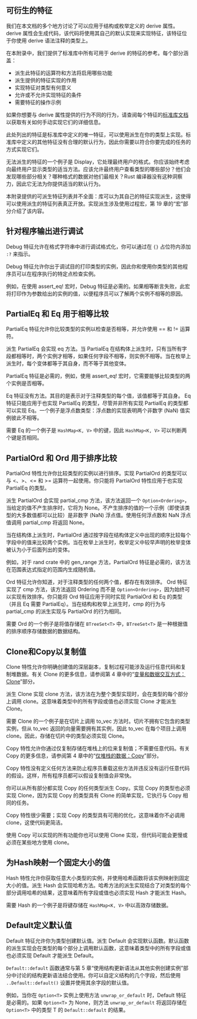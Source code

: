 ## 可衍生的特征

我们在本文档的多个地方讨论了可以应用于结构或枚举定义的 derive 属性。derive 属性会生成代码，该代码将使用其自己的默认实现来实现特征，该特征位于你使用 derive 语法注释的类型上。

在本附录中，我们提供了标准库中所有可用于 derive 的特征的参考。每个部分涵盖：

* 派生此特征的运算符和方法将启用哪些功能
* 派生提供的特征实现的作用
* 实现特征对类型有何意义
* 允许或不允许实现特征的条件
* 需要特征的操作示例

如果你想要与 derive 属性提供的行为不同的行为，请查阅每个特征的[标准库文档](https://doc.rust-lang.org/std/index.html)以获取有关如何手动实现它们的详细信息。

此处列出的特征是标准库中定义的唯一特征，可以使用派生在你的类型上实现。标准库中定义的其他特征没有合理的默认行为，因此你需要以符合你要完成的任务的方式实现它们。

无法派生的特征的一个例子是 Display，它处理最终用户的格式。你应该始终考虑向最终用户显示类型的适当方法。应该允许最终用户查看类型的哪些部分？他们会发现哪些部分相关？哪种格式的数据对他们最相关？Rust 编译器没有这种洞察力，因此它无法为你提供适当的默认行为。

本附录提供的可派生特征列表并不全面：库可以为其自己的特征实现派生，这使得可以使用派生的特征列表真正开放。实现派生涉及使用过程宏，第 19 章的“宏”部分介绍了该内容。

## 针对程序输出进行调试

Debug 特征允许在格式字符串中进行调试格式化，你可以通过在 `{}` 占位符内添加 `:?` 来指示。

Debug 特征允许你出于调试目的打印类型的实例，因此你和使用你类型的其他程序员可以在程序执行的特定点检查实例。

例如，在使用 assert_eq! 宏时，Debug 特征是必需的。如果相等断言失败，此宏将打印作为参数给出的实例的值，以便程序员可以了解两个实例不相等的原因。

## PartialEq 和 Eq 用于相等比较

PartialEq 特征允许你比较类型的实例以检查是否相等，并允许使用 == 和 != 运算符。

派生 PartialEq 会实现 eq 方法。当 PartialEq 在结构体上派生时，只有当所有字段都相等时，两个实例才相等，如果任何字段不相等，则实例不相等。当在枚举上派生时，每个变体都等于其自身，而不等于其他变体。

PartialEq 特征是必需的，例如，使用 assert_eq! 宏时，它需要能够比较类型的两个实例是否相等。

Eq 特征没有方法。其目的是表示对于注释类型的每个值，该值都等于其自身。 Eq 特征只能应用于也实现 PartialEq 的类型，尽管并非所有实现 PartialEq 的类型都可以实现 Eq。一个例子是浮点数类型：浮点数的实现表明两个非数字 (NaN) 值实例彼此不相等。

需要 Eq 的一个例子是 `HashMap<K, V>` 中的键，因此 `HashMap<K, V>` 可以判断两个键是否相同。

## PartialOrd 和 Ord 用于排序比较

PartialOrd 特性允许你比较类型的实例以进行排序。实现 PartialOrd 的类型可以与 <、>、<= 和 >= 运算符一起使用。你只能将 PartialOrd 特性应用于也实现 PartialEq 的类型。

派生 PartialOrd 会实现 partial_cmp 方法，该方法返回一个 `Option<Ordering>`，当给定的值不产生排序时，它将为 None。不产生排序的值的一个示例（即使该类型的大多数值都可以比较）是非数字 (NaN) 浮点值。使用任何浮点数和 NaN 浮点值调用 partial_cmp 将返回 None。

当在结构体上派生时，PartialOrd 通过按字段在结构体定义中出现的顺序比较每个字段中的值来比较两个实例。当在枚举上派生时，枚举定义中较早声明的枚举变体被认为小于后面列出的变体。

例如，对于 rand crate 中的 gen_range 方法，PartialOrd 特征是必需的，该方法在范围表达式指定的范围内生成随机值。

Ord 特征允许你知道，对于注释类型的任何两个值，都存在有效排序。 Ord 特征实现了 cmp 方法，该方法返回 Ordering 而不是 `Option<Ordering>`，因为始终可以实现有效排序。你只能将 Ord 特征应用于同时实现 PartialOrd 和 Eq 的类型（并且 Eq 需要 PartialEq）。当在结构和枚举上派生时，cmp 的行为与 partial_cmp 的派生实现与 PartialOrd 的行为相同。

需要 Ord 的一个例子是将值存储在 `BTreeSet<T>` 中，`BTreeSet<T>` 是一种根据值的排序顺序存储数据的数据结构。

## Clone和Copy以复制值

Clone 特性允许你明确创建值的深层副本，复制过程可能涉及运行任意代码和复制堆数据。有关 Clone 的更多信息，请参阅第 4 章中的“[变量和数据交互方式：Clone](../understand-ownership/what-ownership.md#变量和数据的克隆)”部分。

派生 Clone 实现 clone 方法，该方法在为整个类型实现时，会在类型的每个部分上调用 clone。这意味着类型中的所有字段或值也必须实现 Clone 才能派生 Clone。

需要 Clone 的一个例子是在切片上调用 to_vec 方法时。切片不拥有它包含的类型实例，但从 to_vec 返回的向量需要拥有其实例，因此 to_vec 在每个项目上调用 clone。因此，存储在切片中的类型必须实现 Clone。

Copy 特性允许你通过仅复制存储在堆栈上的位来复制值；不需要任意代码。有关 Copy 的更多信息，请参阅第 4 章中的“[仅堆栈的数据：Copy](../understand-ownership/what-ownership.md#仅堆栈数据复制)”部分。

Copy 特性没有定义任何方法来防止程序员重载这些方法并违反没有运行任意代码的假设。这样，所有程序员都可以假设复制值会非常快。

你可以从所有部分都实现 Copy 的任何类型派生 Copy。实现 Copy 的类型也必须实现 Clone，因为实现 Copy 的类型具有 Clone 的简单实现，它执行与 Copy 相同的任务。

Copy 特性很少需要；实现 Copy 的类型具有可用的优化，这意味着你不必调用 clone，这使代码更简洁。

使用 Copy 可以实现的所有功能你也可以使用 Clone 实现，但代码可能会更慢或必须在某些地方使用 clone。

## 为Hash映射一个固定大小的值

Hash 特性允许你获取任意大小类型的实例，并使用哈希函数将该实例映射到固定大小的值。派生 Hash 会实现哈希方法。哈希方法的派生实现结合了对类型的每个部分调用哈希的结果，这意味着所有字段或值也必须实现 Hash 才能派生 Hash。

需要 Hash 的一个例子是将键存储在 `HashMap<K, V>` 中以高效存储数据。

## Default定义默认值

Default 特征允许你为类型创建默认值。派生 Default 会实现默认函数。默认函数的派生实现会在类型的每个部分上调用默认函数，这意味着类型中的所有字段或值也必须实现 Default 才能派生 Default。

`Default::default` 函数通常与第 5 章“使用结构更新语法从其他实例创建实例”部分中讨论的结构更新语法结合使用。你可以自定义结构的几个字段，然后使用 `..Default::default()` 设置并使用其余字段的默认值。

例如，当你在 `Option<T>` 实例上使用方法 `unwrap_or_default` 时，Default 特征是必需的。如果 `Option<T>` 为 None，则方法 `unwrap_or_default` 将返回存储在 `Option<T>` 中的类型 T 的 `Default::default` 的结果。